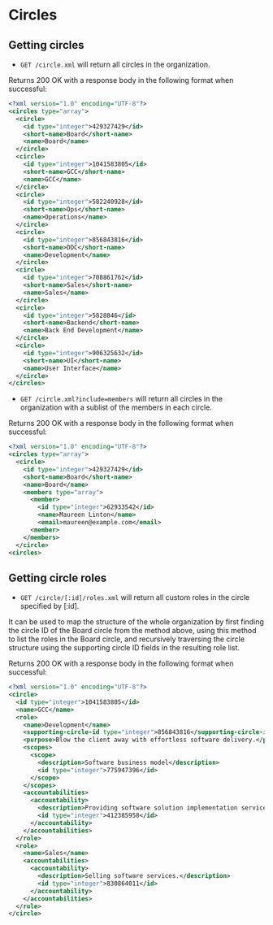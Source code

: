 Circles
========


Getting circles
----------

* `GET /circle.xml` will return all circles in the organization.

Returns 200 OK with a response body in the following format when successful:

```xml
<?xml version="1.0" encoding="UTF-8"?>
<circles type="array">
  <circle>
    <id type="integer">429327429</id>
    <short-name>Board</short-name>
    <name>Board</name>
  </circle>
  <circle>
    <id type="integer">1041583805</id>
    <short-name>GCC</short-name>
    <name>GCC</name>
  </circle>
  <circle>
    <id type="integer">582240928</id>
    <short-name>Ops</short-name>
    <name>Operations</name>
  </circle>
  <circle>
    <id type="integer">856843816</id>
    <short-name>DDC</short-name>
    <name>Development</name>
  </circle>
  <circle>
    <id type="integer">708861762</id>
    <short-name>Sales</short-name>
    <name>Sales</name>
  </circle>
  <circle>
    <id type="integer">5828846</id>
    <short-name>Backend</short-name>
    <name>Back End Development</name>
  </circle>
  <circle>
    <id type="integer">906325632</id>
    <short-name>UI</short-name>
    <name>User Interface</name>
  </circle>
</circles>
```


* `GET /circle.xml?include=members` will return all circles in the organization with a sublist of the members in each circle.

Returns 200 OK with a response body in the following format when successful:

```xml
<?xml version="1.0" encoding="UTF-8"?>
<circles type="array">
  <circle>
    <id type="integer">429327429</id>
    <short-name>Board</short-name>
    <name>Board</name>
    <members type="array">
      <member>
        <id type="integer">62933542</id>
        <name>Maureen Linton</name>
        <email>maureen@example.com</email>
      <member>
    </members>
  </circle>
<circles>
```

Getting circle roles
----------

* `GET /circle/[:id]/roles.xml` will return all custom roles in the circle specified by [:id].

It can be used to map the structure of the whole organization by first finding the circle ID of the Board circle from the method above, using this method to list the roles in the Board circle, and recursively traversing the circle structure using the supporting circle ID fields in the resulting role list.

Returns 200 OK with a response body in the following format when successful:


```xml
<?xml version="1.0" encoding="UTF-8"?>
<circle>
  <id type="integer">1041583805</id>
  <name>GCC</name>
  <role>
    <name>Development</name>
    <supporting-circle-id type="integer">856843816</supporting-circle-id>
    <purpose>Blow the client away with effortless software delivery.</purpose>
    <scopes>
      <scope>
        <description>Software business model</description>
        <id type="integer">775947396</id>
      </scope>
    </scopes>
    <accountabilities>
      <accountability>
        <description>Providing software solution implementation services.</description>
        <id type="integer">412385958</id>
      </accountability>
    </accountabilities>
  </role>
  <role>
    <name>Sales</name>
    <accountabilities>
      <accountability>
        <description>Selling software services.</description>
        <id type="integer">830864011</id>
      </accountability>
    </accountabilities>
  </role>
</circle>
```